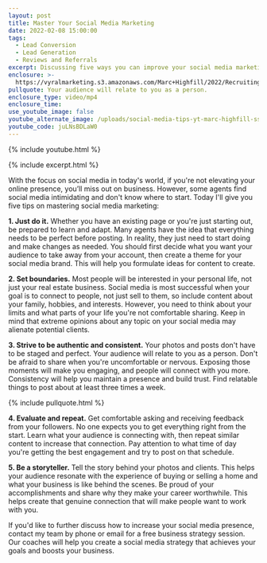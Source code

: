 ```yaml
---
layout: post
title: Master Your Social Media Marketing
date: 2022-02-08 15:00:00
tags:
  - Lead Conversion
  - Lead Generation
  - Reviews and Referrals
excerpt: Discussing five ways you can improve your social media marketing.
enclosure: >-
  https://vyralmarketing.s3.amazonaws.com/Marc+Highfill/2022/Recruiting/Master+Your+Social+Media+Marketing+(1).mp4
pullquote: Your audience will relate to you as a person.
enclosure_type: video/mp4
enclosure_time:
use_youtube_image: false
youtube_alternate_image: /uploads/social-media-tips-yt-marc-highfill-ss.jpg
youtube_code: juLNsBDLaW0
---
```

{% include youtube.html %}

{% include excerpt.html %}

With the focus on social media in today's world, if you're not elevating your online presence, you’ll miss out on business. However, some agents find social media intimidating and don't know where to start. Today I'll give you five tips on mastering social media marketing:

**1\. Just do it.** Whether you have an existing page or you're just starting out, be prepared to learn and adapt. Many agents have the idea that everything needs to be perfect before posting. In reality, they just need to start doing and make changes as needed. You should first decide what you want your audience to take away from your account, then create a theme for your social media brand. This will help you formulate ideas for content to create.&nbsp;

**2\. Set boundaries.** Most people will be interested in your personal life, not just your real estate business. Social media is most successful when your goal is to connect to people, not just sell to them, so include content about your family, hobbies, and interests. However, you need to think about your limits and what parts of your life you're not comfortable sharing. Keep in mind that extreme opinions about any topic on your social media may alienate potential clients.

**3\. Strive to be authentic and consistent.** Your photos and posts don't have to be staged and perfect. Your audience will relate to you as a person. Don't be afraid to share when you're uncomfortable or nervous. Exposing those moments will make you engaging, and people will connect with you more. Consistency will help you maintain a presence and build trust. Find relatable things to post about at least three times a week.

{% include pullquote.html %}

**4\. Evaluate and repeat.** Get comfortable asking and receiving feedback from your followers. No one expects you to get everything right from the start. Learn what your audience is connecting with, then repeat similar content to increase that connection. Pay attention to what time of day you're getting the best engagement and try to post on that schedule.

**5\. Be a storyteller.** Tell the story behind your photos and clients. This helps your audience resonate with the experience of buying or selling a home and what your business is like behind the scenes. Be proud of your accomplishments and share why they make your career worthwhile. This helps create that genuine connection that will make people want to work with you.

If you'd like to further discuss how to increase your social media presence, contact my team by phone or email for a free business strategy session. Our coaches will help you create a social media strategy that achieves your goals and boosts your business.

&nbsp;
